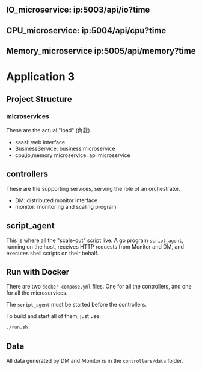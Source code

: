## IO_microservice:     ip:5003/api/io?time
## CPU_microservice:    ip:5004/api/cpu?time
## Memory_microservice  ip:5005/api/memory?time
# Application 3


## Project Structure
### microservices
These are the actual "load" (负载).

- saasi: web interface
- BusinessService: business microservice
- cpu,io,memory microservice: api microservice

## controllers
These are the supporting services, serving the role of an orchestrator.

- DM: distributed monitor interface
- monitor: monitoring and scaling program

## script_agent

This is where all the "scale-out" script live. A go program `script_agent`, running on the host, receives HTTP requests from Monitor and DM, and executes shell scripts on their behalf. 

## Run with Docker

There are two `docker-compose.yml` files. One for all the controllers, and one for all the microservices.

The `script_agent` must be started before the controllers.

To build and start all of them, just use:

```bash
./run.sh
```

## Data

All data generated by DM and Monitor is in the `controllers/data` folder.